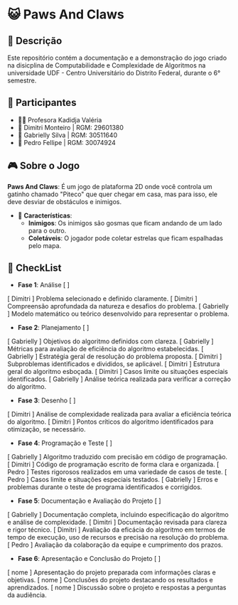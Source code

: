 # 😺 Paws And Claws

## 📜 Descrição
Este repositório contém a documentação e a demonstração do jogo criado na disicplina de Computabilidade e Complexidade de Algoritmos na universidade UDF - Centro Universitário do Distrito Federal, durante o 6° semestre.

## 👥 Participantes
- 👩‍🏫 Profesora Kadidja Valéria
- 👤 Dimitri Monteiro | RGM: 29601380
- 👤 Gabrielly Silva | RGM: 30511640
- 👤 Pedro Fellipe | RGM: 30074924

## 🎮 Sobre o Jogo
 **Paws And Claws**: É um jogo de plataforma 2D onde você controla um gatinho chamado "Piteco" que quer chegar em casa, mas para isso, ele deve desviar de obstáculos e inimigos.
- 🔑 **Características**:
    - **Inimigos**: Os inimigos são gosmas que ficam andando de um lado para o outro.
    - **Coletáveis**: O jogador pode coletar estrelas que ficam espalhadas pelo mapa.

## 📝 CheckList

- **Fase 1**: Análise [ ] 

[ Dimitri   ] Problema selecionado e definido claramente.
[ Dimitri   ]  Compreensão aprofundada da natureza e desafios do problema.
[ Gabrielly ] Modelo matemático ou teórico desenvolvido para representar o problema.

- **Fase 2**: Planejamento [ ] 

[ Gabrielly ] Objetivos do algoritmo definidos com clareza.
[ Gabrielly ] Métricas para avaliação de eficiência do algoritmo estabelecidas.
[ Gabrielly ] Estratégia geral de resolução do problema proposta.
[ Dimitri   ] Subproblemas identificados e divididos, se aplicável.
[ Dimitri   ] Estrutura geral do algoritmo esboçada.
[ Dimitri   ] Casos limite ou situações especiais identificados.
[ Gabrielly ] Análise teórica realizada para verificar a correção do algoritmo.

- **Fase 3**: Desenho [ ] 

[ Dimitri ] Análise de complexidade realizada para avaliar a eficiência teórica do algoritmo.
[ Dimitri ] Pontos críticos do algoritmo identificados para otimização, se necessário.

- **Fase 4**: Programação e Teste [ ] 

[ Gabrielly ] Algoritmo traduzido com precisão em código de programação.
[ Dimitri   ] Código de programação escrito de forma clara e organizada.
[ Pedro     ]  Testes rigorosos realizados em uma variedade de casos de teste.
[ Pedro     ] Casos limite e situações especiais testados.
[ Gabrielly ] Erros e problemas durante o teste de programa identificados e corrigidos.

- **Fase 5**: Documentação e Avaliação do Projeto [ ] 

[ Gabrielly ] Documentação completa, incluindo especificação do algoritmo e análise de complexidade.
[ Dimitri   ] Documentação revisada para clareza e rigor técnico.
[ Dimitri   ] Avaliação da eficácia do algoritmo em termos de tempo de execução, uso de recursos e precisão na resolução do problema.
[ Pedro     ] Avaliação da colaboração da equipe e cumprimento dos prazos.

- **Fase 6**: Apresentação e Conclusão do Projeto [ ] 

[ nome ] Apresentação do projeto preparada com informações claras e objetivas.
[ nome ] Conclusões do projeto destacando os resultados e aprendizados.
[ nome ] Discussão sobre o projeto e respostas a perguntas da audiência.

